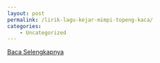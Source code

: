 ```yaml
---
layout: post
permalink: /lirik-lagu-kejar-mimpi-topeng-kaca/
categories:
    - Uncategorized
---
```


[Baca Selengkapnya](/02)